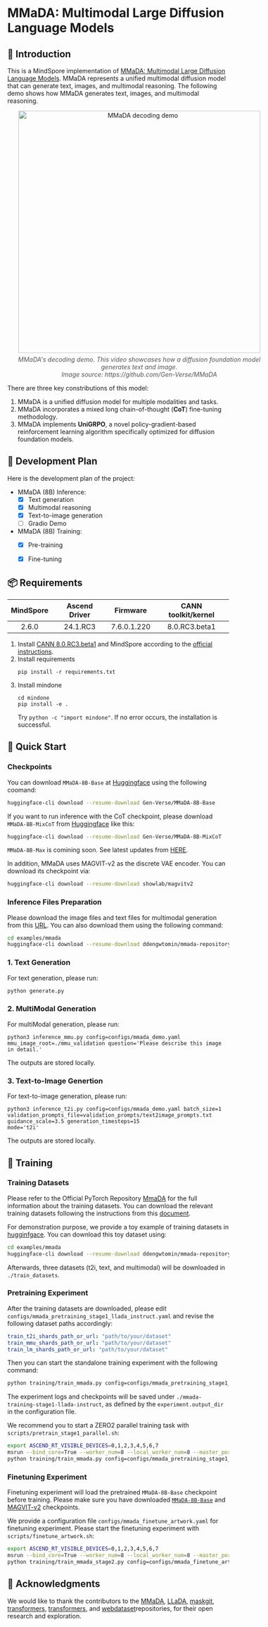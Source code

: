 # MMaDA: Multimodal Large Diffusion Language Models
## 🌌 Introduction
This is a MindSpore implementation of [MMaDA: Multimodal Large Diffusion Language Models](https://arxiv.org/abs/2505.15809). MMaDA represents a unified multimodal diffusion model that can generate text, images, and multimodal reasoning. The following demo shows how MMaDA generates text, images, and multimodal reasoning.

<div align="center" style="width: 600px; margin: auto;">
  <img src="https://github.com/Gen-Verse/MMaDA/blob/main/assets/showcase0.8.gif?raw=true" alt="MMaDA decoding demo" width="550" />
  <p style="font-style: italic; font-size: 14px; color: #555; margin-top: 6px;">
    MMaDA's decoding demo. This video showcases how a diffusion foundation model generates text and image.<br>
    Image source: https://github.com/Gen-Verse/MMaDA
  </p>
</div>

There are three key constributions of this model:

1. MMaDA is a unified diffusion model for multiple modalities and tasks.
2. MMaDA incorporates a mixed long chain-of-thought (**CoT**) fine-tuning methodology.
3. MMaDA implements **UniGRPO**, a novel policy-gradient-based reinforcement learning algorithm specifically optimized for diffusion foundation models.


## 📑 Development Plan

Here is the development plan of the project:

- MMaDA (8B) Inference:
    - [x] Text generation
    - [x] Multimodal reasoning
    - [x] Text-to-image generation
    - [ ] Gradio Demo
- MMaDA (8B) Training:
    - [x] Pre-training
    - [x] Fine-tuning




## 📦 Requirements


<div align="center">

| MindSpore | Ascend Driver |  Firmware   | CANN toolkit/kernel |
|:---------:|:-------------:|:-----------:|:-------------------:|
|   2.6.0   |  24.1.RC3     | 7.6.0.1.220 |  8.0.RC3.beta1     |

</div>

1. Install
   [CANN 8.0.RC3.beta1](https://www.hiascend.com/developer/download/community/result?module=cann&cann=8.0.RC3.beta1)
   and MindSpore according to the [official instructions](https://www.mindspore.cn/install).
2. Install requirements
    ```shell
    pip install -r requirements.txt
    ```
3. Install mindone
    ```
    cd mindone
    pip install -e .
    ```
    Try `python -c "import mindone"`. If no error occurs, the installation is successful.

## 🚀 Quick Start

### Checkpoints

You can download `MMaDA-8B-Base` at [Huggingface](https://huggingface.co/Gen-Verse/MMaDA-8B-Base) using the following coomand:
```bash
huggingface-cli download --resume-download Gen-Verse/MMaDA-8B-Base
```

If you want to run inference with the CoT checkpoint, please download `MMaDA-8B-MixCoT` from [Huggingface](https://huggingface.co/Gen-Verse/MMaDA-8B-MixCoT) like this:

```bash
huggingface-cli download --resume-download Gen-Verse/MMaDA-8B-MixCoT
```

`MMaDA-8B-Max` is comining soon. See latest updates from [HERE](https://github.com/Gen-Verse/MMaDA/blob/main/README.md#-mmada-series-overview).

In addition, MMaDA uses MAGVIT-v2 as the discrete VAE encoder. You can download its checkpoint via:
```bash
huggingface-cli download --resume-download showlab/magvitv2
```


### Inference Files Preparation

Please download the image files and text files for multimodal generation from this [URL](https://huggingface.co/datasets/ddengwtomin/mmada-repository/tree/main). You can also download them using the following command:
```bash
cd examples/mmada
huggingface-cli download --resume-download ddengwtomin/mmada-repository --local-dir ./ --exclude "README.md" ".gitattributes" "train_datasets/*" --repo-type dataset
```

### 1. Text Generation

For text generation, please run:
```bash
python generate.py
```

### 2. MultiModal Generation

For multiModal generation, please run:
```
python3 inference_mmu.py config=configs/mmada_demo.yaml mmu_image_root=./mmu_validation question='Please describe this image in detail.'
```

The outputs are stored locally.

### 3. Text-to-Image Genertion
For text-to-image generation, please run:
```
python3 inference_t2i.py config=configs/mmada_demo.yaml batch_size=1 validation_prompts_file=validation_prompts/text2image_prompts.txt guidance_scale=3.5 generation_timesteps=15
mode='t2i'
```
The outputs are stored locally.

## 🔧 Training


### Training Datasets

Please refer to the Official PyTorch Repository [MmaDA](https://github.com/Gen-Verse/MMaDA) for the full information about the training datasets. You can download the relevant training datasets following the instructions from this [document](./docs/datasets.md).

For demonstration purpose, we provide a toy example of training datasets in [hugginfgace](https://huggingface.co/datasets/ddengwtomin/mmada-repository/tree/main/train_datasets). You can download this toy dataset using:
```bash
cd examples/mmada
huggingface-cli download --resume-download ddengwtomin/mmada-repository --local-dir ./ --include "train_datasets/*" --repo-type dataset
```

Afterwards, three datasets (t2i, text, and multimodal) will be downloaded in `./train_datasets`.


### Pretraining Experiment

After the training datasets are downloaded, please edit `configs/mmada_pretraining_stage1_llada_instruct.yaml` and revise the following dataset paths accordingly:
```yaml
train_t2i_shards_path_or_url: "path/to/your/dataset"
train_mmu_shards_path_or_url: "path/to/your/dataset"
train_lm_shards_path_or_url: "path/to/your/dataset"
```

Then you can start the standalone training experiment with the following command:
```bash
python training/train_mmada.py config=configs/mmada_pretraining_stage1_llada_instruct.yaml
```

The experiment logs and checkpoints will be saved under `./mmada-training-stage1-llada-instruct`, as defined by the `experiment.output_dir` in the configuration file.

We recommend you to start a ZERO2 parallel training task with `scripts/pretrain_stage1_parallel.sh`:
```bash
export ASCEND_RT_VISIBLE_DEVICES=0,1,2,3,4,5,6,7
msrun --bind_core=True --worker_num=8 --local_worker_num=8 --master_port=9000 --log_dir=./parallel_logs \
python training/train_mmada.py config=configs/mmada_pretraining_stage1_llada_instruct.yaml
```

### Finetuning Experiment

Finetuning experiment will load the pretrained `MMaDA-8B-Base` checkpoint before training. Please make sure you have downloaded [`MMaDA-8B-Base`](https://huggingface.co/Gen-Verse/MMaDA-8B-Base) and [MAGVIT-v2](https://huggingface.co/showlab/magvitv2) checkpoints.


We provide a configuration file `configs/mmada_finetune_artwork.yaml` for finetuning experiment. Please start the finetuning experiment with `scripts/finetune_artwork.sh`:
```bash
export ASCEND_RT_VISIBLE_DEVICES=0,1,2,3,4,5,6,7
msrun --bind_core=True --worker_num=8 --local_worker_num=8 --master_port=9000 --log_dir=./parallel_logs \
python training/train_mmada_stage2.py config=configs/mmada_finetune_artwork.yaml
```


## 🤝 Acknowledgments

We would like to thank the contributors to the [MMaDA](https://github.com/Gen-Verse/MMaDA), [LLaDA](https://github.com/ML-GSAI/LLaDA), [maskgit](https://github.com/google-research/maskgit), [transformers](https://github.com/huggingface/transformers), [transformers](https://github.com/huggingface/transformers), and [webdataset](https://github.com/webdataset/webdataset)repositories, for their open research and exploration.
